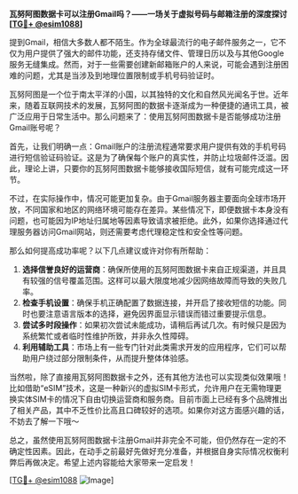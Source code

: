 **瓦努阿图数据卡可以注册Gmail吗？——一场关于虚拟号码与邮箱注册的深度探讨[[TG💪+ @esim1088](https://t.me/s/esim1088)]**

提到Gmail，相信大多数人都不陌生。作为全球最流行的电子邮件服务之一，它不仅为用户提供了强大的邮件功能，还支持存储文件、管理日历以及与其他Google服务无缝集成。然而，对于一些需要创建新邮箱账户的人来说，可能会遇到注册困难的问题，尤其是当涉及到地理位置限制或手机号码验证时。

瓦努阿图是一个位于南太平洋的小国，以其独特的文化和自然风光闻名于世。近年来，随着互联网技术的发展，瓦努阿图的数据卡逐渐成为一种便捷的通讯工具，被广泛应用于日常生活中。那么问题来了：使用瓦努阿图数据卡是否能够成功注册Gmail账号呢？

首先，让我们明确一点：Gmail账户的注册流程通常要求用户提供有效的手机号码进行短信验证码验证。这是为了确保每个账户的真实性，并防止垃圾邮件泛滥。因此，理论上讲，只要你的瓦努阿图数据卡能够接收国际短信，就有可能完成这一环节。

不过，在实际操作中，情况可能更加复杂。由于Gmail服务器主要面向全球市场开放，不同国家和地区的网络环境可能存在差异。某些情况下，即便数据卡本身没有问题，也可能因为IP地址归属地等因素导致请求被拒绝。此外，如果你选择通过代理服务器访问Gmail网站，则还需要考虑代理稳定性和安全性等问题。

那么如何提高成功率呢？以下几点建议或许对你有所帮助：

1. **选择信誉良好的运营商**：确保所使用的瓦努阿图数据卡来自正规渠道，并且具有较强的信号覆盖范围。这样可以最大限度地减少因网络故障而导致的失败几率。
2. **检查手机设置**：确保手机正确配置了数据连接，并开启了接收短信的功能。同时也要注意语言版本的选择，避免因界面显示错误而错过重要提示信息。
3. **尝试多时段操作**：如果初次尝试未能成功，请稍后再试几次。有时候只是因为系统繁忙或者临时性维护所致，并非永久性障碍。
4. **利用辅助工具**：市场上有一些专门针对此类需求开发的应用程序，它们可以帮助用户绕过部分限制条件，从而提升整体体验感。

当然啦，除了直接用瓦努阿图数据卡之外，还有其他方法也可以实现类似效果哦！比如借助“eSIM”技术，这是一种新兴的虚拟SIM卡形式，允许用户在无需物理更换实体SIM卡的情况下自由切换运营商和服务商。目前市面上已经有多个品牌推出了相关产品，其中不乏性价比高且口碑较好的选项。如果你对这方面感兴趣的话，不妨去了解一下哦～

总之，虽然使用瓦努阿图数据卡注册Gmail并非完全不可能，但仍然存在一定的不确定性因素。因此，在动手之前最好先做好充分准备，并根据自身实际情况权衡利弊后再做决定。希望上述内容能给大家带来一定启发！

[[TG💪+ @esim1088](https://t.me/s/esim1088) ![Image](https://i.postimg.cc/4NQfJmqS/Snipaste-2025-05-13-00-14-12.png)]
